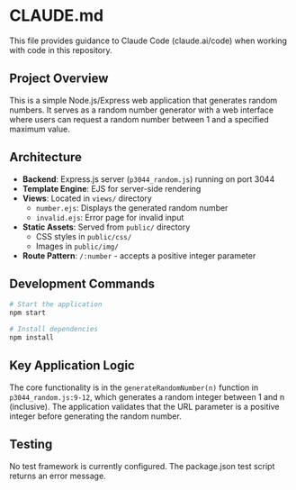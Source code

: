 # CLAUDE.md

This file provides guidance to Claude Code (claude.ai/code) when working with code in this repository.

## Project Overview

This is a simple Node.js/Express web application that generates random numbers. It serves as a random number generator with a web interface where users can request a random number between 1 and a specified maximum value.

## Architecture

- **Backend**: Express.js server (`p3044_random.js`) running on port 3044
- **Template Engine**: EJS for server-side rendering 
- **Views**: Located in `views/` directory
  - `number.ejs`: Displays the generated random number
  - `invalid.ejs`: Error page for invalid input
- **Static Assets**: Served from `public/` directory
  - CSS styles in `public/css/`
  - Images in `public/img/`
- **Route Pattern**: `/:number` - accepts a positive integer parameter

## Development Commands

```bash
# Start the application
npm start

# Install dependencies
npm install
```

## Key Application Logic

The core functionality is in the `generateRandomNumber(n)` function in `p3044_random.js:9-12`, which generates a random integer between 1 and n (inclusive). The application validates that the URL parameter is a positive integer before generating the random number.

## Testing

No test framework is currently configured. The package.json test script returns an error message.